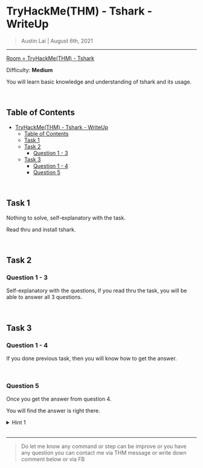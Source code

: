 
# TryHackMe(THM) - Tshark  - WriteUp

> Austin Lai | August 6th, 2021

---

<!-- Description -->

[Room = TryHackMe(THM) - Tshark](https://tryhackme.com/room/tshark)

Difficulty: **Medium**

You will learn basic knowledge and understanding of tshark and its usage.

<!-- /Description -->

<br />

## Table of Contents

<!-- TOC -->

- [TryHackMe(THM) - Tshark  - WriteUp](#tryhackmethm---tshark----writeup)
    - [Table of Contents](#table-of-contents)
    - [Task 1](#task-1)
    - [Task 2](#task-2)
        - [Question 1 - 3](#question-1---3)
    - [Task 3](#task-3)
        - [Question 1 - 4](#question-1---4)
        - [Question 5](#question-5)

<!-- /TOC -->

<br />

## Task 1

Nothing to solve, self-explanatory with the task.

Read thru and install tshark.

<br />

## Task 2

### Question 1 - 3

Self-explanatory with the questions, if you read thru the task, you will be able to answer all 3 questions.

<br />

## Task 3

### Question 1 - 4

If you done previous task, then you will know how to get the answer.

<br />

### Question 5

Once you get the answer from question 4.

You will find the answer is right there.

<details><summary>Hint 1</summary>

```text
Some base, decode it !
```

</details>

<br />

---

> Do let me know any command or step can be improve or you have any question you can contact me via THM message or write down comment below or via FB




